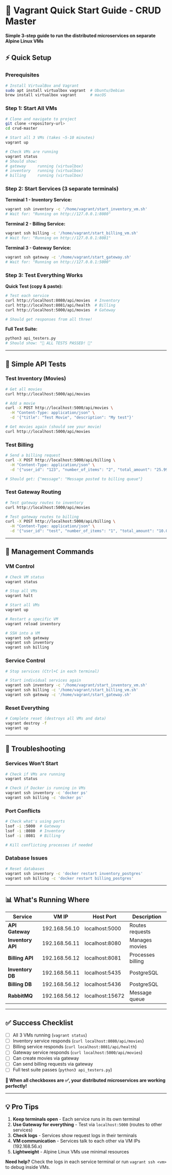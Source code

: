 # 🚀 Vagrant Quick Start Guide - CRUD Master

**Simple 3-step guide to run the distributed microservices on separate Alpine Linux VMs**

## ⚡ Quick Setup

### Prerequisites
```bash
# Install VirtualBox and Vagrant
sudo apt install virtualbox vagrant  # Ubuntu/Debian
brew install virtualbox vagrant      # macOS
```

### Step 1: Start All VMs
```bash
# Clone and navigate to project
git clone <repository-url>
cd crud-master

# Start all 3 VMs (takes ~5-10 minutes)
vagrant up

# Check VMs are running
vagrant status
# Should show:
# gateway     running (virtualbox)
# inventory   running (virtualbox) 
# billing     running (virtualbox)
```

### Step 2: Start Services (3 separate terminals)

**Terminal 1 - Inventory Service:**
```bash
vagrant ssh inventory -c '/home/vagrant/start_inventory_vm.sh'
# Wait for: "Running on http://127.0.0.1:8080"
```

**Terminal 2 - Billing Service:**
```bash
vagrant ssh billing -c '/home/vagrant/start_billing_vm.sh'
# Wait for: "Running on http://127.0.0.1:8081"
```

**Terminal 3 - Gateway Service:**
```bash
vagrant ssh gateway -c '/home/vagrant/start_gateway.sh'
# Wait for: "Running on http://127.0.0.1:5000"
```

### Step 3: Test Everything Works

**Quick Test (copy & paste):**
```bash
# Test each service
curl http://localhost:8080/api/movies  # Inventory
curl http://localhost:8081/api/health  # Billing
curl http://localhost:5000/api/movies  # Gateway

# Should get responses from all three!
```

**Full Test Suite:**
```bash
python3 api_testers.py
# Should show: "🎉 ALL TESTS PASSED! 🎉"
```

---

## 🎯 Simple API Tests

### Test Inventory (Movies)
```bash
# Get all movies
curl http://localhost:5000/api/movies

# Add a movie
curl -X POST http://localhost:5000/api/movies \
  -H "Content-Type: application/json" \
  -d '{"title": "Test Movie", "description": "My test"}'

# Get movies again (should see your movie)
curl http://localhost:5000/api/movies
```

### Test Billing
```bash
# Send a billing request
curl -X POST http://localhost:5000/api/billing \
  -H "Content-Type: application/json" \
  -d '{"user_id": "123", "number_of_items": "2", "total_amount": "25.99"}'

# Should get: {"message": "Message posted to billing queue"}
```

### Test Gateway Routing
```bash
# Test gateway routes to inventory
curl http://localhost:5000/api/movies

# Test gateway routes to billing  
curl -X POST http://localhost:5000/api/billing \
  -H "Content-Type: application/json" \
  -d '{"user_id": "test", "number_of_items": "1", "total_amount": "10.00"}'
```

---

## 🔧 Management Commands

### VM Control
```bash
# Check VM status
vagrant status

# Stop all VMs
vagrant halt

# Start all VMs
vagrant up

# Restart a specific VM
vagrant reload inventory

# SSH into a VM
vagrant ssh gateway
vagrant ssh inventory  
vagrant ssh billing
```

### Service Control
```bash
# Stop services (Ctrl+C in each terminal)

# Start individual services again
vagrant ssh inventory -c '/home/vagrant/start_inventory_vm.sh'
vagrant ssh billing -c '/home/vagrant/start_billing_vm.sh'
vagrant ssh gateway -c '/home/vagrant/start_gateway.sh'
```

### Reset Everything
```bash
# Complete reset (destroys all VMs and data)
vagrant destroy -f
vagrant up
```

---

## 🚨 Troubleshooting

### Services Won't Start
```bash
# Check if VMs are running
vagrant status

# Check if Docker is running in VMs
vagrant ssh inventory -c 'docker ps'
vagrant ssh billing -c 'docker ps'
```

### Port Conflicts
```bash
# Check what's using ports
lsof -i :5000  # Gateway
lsof -i :8080  # Inventory
lsof -i :8081  # Billing

# Kill conflicting processes if needed
```

### Database Issues
```bash
# Reset databases
vagrant ssh inventory -c 'docker restart inventory_postgres'
vagrant ssh billing -c 'docker restart billing_postgres'
```

---

## 📊 What's Running Where

| Service | VM IP | Host Port | Description |
|---------|-------|-----------|-------------|
| **API Gateway** | 192.168.56.10 | localhost:5000 | Routes requests |
| **Inventory API** | 192.168.56.11 | localhost:8080 | Manages movies |
| **Billing API** | 192.168.56.12 | localhost:8081 | Processes billing |
| **Inventory DB** | 192.168.56.11 | localhost:5435 | PostgreSQL |
| **Billing DB** | 192.168.56.12 | localhost:5436 | PostgreSQL |
| **RabbitMQ** | 192.168.56.12 | localhost:15672 | Message queue |

---

## ✅ Success Checklist

- [ ] All 3 VMs running (`vagrant status`)
- [ ] Inventory service responds (`curl localhost:8080/api/movies`)
- [ ] Billing service responds (`curl localhost:8081/api/health`)
- [ ] Gateway service responds (`curl localhost:5000/api/movies`)
- [ ] Can create movies via gateway
- [ ] Can send billing requests via gateway
- [ ] Full test suite passes (`python3 api_testers.py`)

**🎉 When all checkboxes are ✅, your distributed microservices are working perfectly!**

---

## 💡 Pro Tips

1. **Keep terminals open** - Each service runs in its own terminal
2. **Use Gateway for everything** - Test via `localhost:5000` (routes to other services)
3. **Check logs** - Services show request logs in their terminals
4. **VM communication** - Services talk to each other via VM IPs (192.168.56.x)
5. **Lightweight** - Alpine Linux VMs use minimal resources

**Need help?** Check the logs in each service terminal or run `vagrant ssh <vm>` to debug inside VMs.
